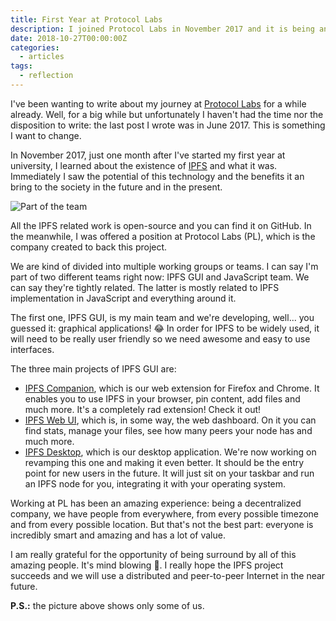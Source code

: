 ```yaml
---
title: First Year at Protocol Labs
description: I joined Protocol Labs in November 2017 and it is being an incredible experience so far.
date: 2018-10-27T00:00:00Z
categories:
  - articles
tags:
  - reflection
---
```


I've been wanting to write about my journey at [Protocol Labs][4] for a while already. Well,
for a big while but unfortunately I haven't had the time nor the disposition to write: the
last post I wrote was in June 2017. This is something I want to change.

<!--more-->

In November 2017, just one month after I've started my first year at university, I learned
about the existence of [IPFS][0] and what it was. Immediately I saw the potential of this
technology and the benefits it an bring to the society in the future and in the present.

![Part of the team](cdn:/2018-10-working-pl "Part of the team")

All the IPFS related work is open-source and you can find it on GitHub. In the meanwhile,
I was offered a position at Protocol Labs (PL), which is the company created to back this
project.

We are kind of divided into multiple working groups or teams. I can say I'm part of two
different teams right now: IPFS GUI and JavaScript team. We can say they're tightly related.
The latter is mostly related to IPFS implementation in JavaScript and everything around it.

The first one, IPFS GUI, is my main team and we're developing, well... you guessed it:
graphical applications! 😂 In order for IPFS to be widely used, it will need to be really user
friendly so we need awesome and easy to use interfaces.

The three main projects of IPFS GUI are:

- [IPFS Companion][1], which is our web extension for Firefox and Chrome. It enables you
to use IPFS in your browser, pin content, add files and much more. It's a completely rad
extension! Check it out!
- [IPFS Web UI][2], which is, in some way, the web dashboard. On it you can find stats,
manage your files, see how many peers your node has and much more.
- [IPFS Desktop][3], which is our desktop application. We're now working on revamping
this one and making it even better. It should be the entry point for new users in the future.
It will just sit on your taskbar and run an IPFS node for you, integrating it with your
operating system.

Working at PL has been an amazing experience: being a decentralized company, we have people
from everywhere, from every possible timezone and from every possible location. But that's
not the best part: everyone is incredibly smart and amazing and has a lot of value.

I am really grateful for the opportunity of being surround by all of this amazing people.
It's mind blowing 🤯. I really hope the IPFS project succeeds and we will use a distributed
and peer-to-peer Internet in the near future.

**P.S.:** the picture above shows only some of us.

[0]: https://ipfs.io
[1]: https://github.com/ipfs-shipyard/ipfs-companion
[2]: https://github.com/ipfs-shipyard/ipfs-webui
[3]: https://github.com/ipfs-shipyard/ipfs-desktop
[4]: https://protocol.ai
